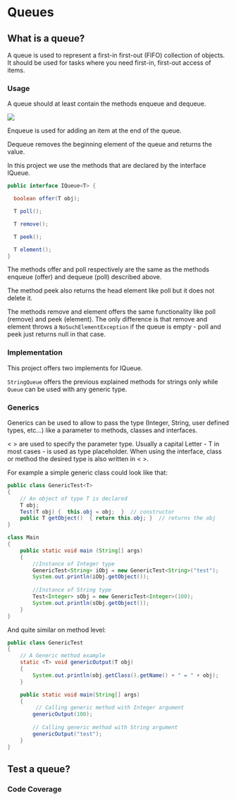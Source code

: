 # Queues

## What is a queue?
A queue is used to represent a first-in first-out (FIFO) collection of objects.
It should be used for tasks where you need first-in, first-out access of items.

### Usage
A queue should at least contain the methods enqueue and dequeue.

![](images/queue.jpg)

Enqueue is used for adding an item at the end of the queue.

Dequeue removes the beginning element of the queue and returns the value.

In this project we use the methods that are declared by the interface IQueue.

```java
public interface IQueue<T> {

  boolean offer(T obj);

  T poll();

  T remove();

  T peek();

  T element();
}
```

The methods offer and poll respectively are the same as the methods enqueue (offer) and dequeue (poll) described above.

The method peek also returns the head element like poll but it does not delete it.

The methods remove and element offers the same functionality like poll (remove) and peek (element).
The only difference is that remove and element throws a ```NoSuchElementException``` if the queue is empty - poll and peek just returns null in that case.

### Implementation
This project offers two implements for IQueue.

```StringQueue``` offers the previous explained methods for strings only while ```Queue``` can be used with any generic type.

### Generics
Generics can be used to allow to pass the type (Integer, String, user defined types, etc...) like a parameter to methods, classes and interfaces.

< > are used to specify the parameter type. Usually a capital Letter - T in most cases - is used as type placeholder.
When using the interface, class or method the desired type is also written in < >.

For example a simple generic class could look like that:
```java
public class GenericTest<T> 
{ 
    // An object of type T is declared 
    T obj; 
    Test(T obj) {  this.obj = obj;  }  // constructor 
    public T getObject()  { return this.obj; }  // returns the obj
} 

class Main 
{ 
    public static void main (String[] args) 
    { 
        //Instance of Integer type 
        GenericTest<String> iObj = new GenericTest<String>("test"); 
        System.out.println(iObj.getObject()); 
   
        //Instance of String type 
        Test<Integer> sObj = new GenericTest<Integer>(100); 
        System.out.println(sObj.getObject()); 
    } 
}
```

And quite similar on method level:


```java
public class GenericTest
{ 
    // A Generic method example 
    static <T> void genericOutput(T obj) 
    { 
        System.out.println(obj.getClass().getName() + " = " + obj); 
    }

    public static void main(String[] args) 
    { 
         // Calling generic method with Integer argument 
        genericOutput(100); 
   
        // Calling generic method with String argument 
        genericOutput("test"); 
    } 
}
```

## Test a queue?

### Code Coverage